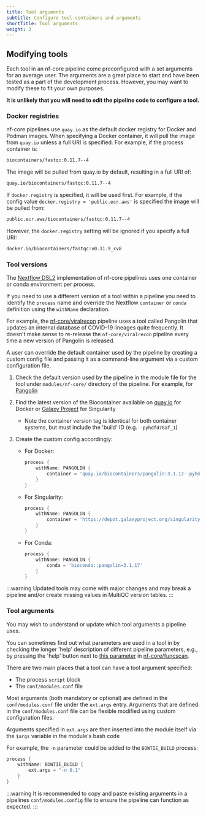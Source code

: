 ```yaml
---
title: Tool arguments
subtitle: Configure tool containers and arguments
shortTitle: Tool arguments
weight: 3
---
```


## Modifying tools

Each tool in an nf-core pipeline come preconfigured with a set arguments for an average user.
The arguments are a great place to start and have been tested as a part of the development process.
However, you may want to modify these to fit your own purposes.

**It is unlikely that you will need to edit the pipeline code to configure a tool.**

### Docker registries

nf-core pipelines use `quay.io` as the default docker registry for Docker and Podman images.
When specifying a Docker container, it will pull the image from `quay.io` unless a full URI is specified. For example, if the process container is:

```bash
biocontainers/fastqc:0.11.7--4
```

The image will be pulled from quay.io by default, resulting in a full URI of:

```bash
quay.io/biocontainers/fastqc:0.11.7--4
```

If `docker.registry` is specified, it will be used first. For example, if the config value `docker.registry = 'public.ecr.aws'` is specified the image will be pulled from:

```bash
public.ecr.aws/biocontainers/fastqc:0.11.7--4
```

However, the `docker.registry` setting will be ignored if you specify a full URI:

```bash
docker.io/biocontainers/fastqc:v0.11.9_cv8
```

### Tool versions

The [Nextflow DSL2](https://www.nextflow.io/docs/latest/dsl2.html) implementation of nf-core pipelines uses one container or conda environment per process.

If you need to use a different version of a tool within a pipeline you need to identify the `process` name and override the Nextflow `container` or `conda` definition using the `withName` declaration.

For example, the [nf-core/viralrecon](https://nf-co.re/viralrecon) pipeline uses a tool called Pangolin that updates an internal database of COVID-19 lineages quite frequently. It doesn't make sense to re-release the `nf-core/viralrecon` pipeline every time a new version of Pangolin is released.

A user can override the default container used by the pipeline by creating a custom config file and passing it as a command-line argument via a custom configuration file.

1. Check the default version used by the pipeline in the module file for the tool under `modules/nf-core/` directory of the pipeline. For example, for [Pangolin](https://github.com/nf-core/viralrecon/blob/a85d5969f9025409e3618d6c280ef15ce417df65/modules/nf-core/software/pangolin/main.nf#L14-L19)
2. Find the latest version of the Biocontainer available on [quay.io](https://quay.io/repository/biocontainers/pangolin?tag=latest&tab=tags) for Docker or [Galaxy Project](https://depot.galaxyproject.org/singularity/) for Singularity
   - Note the container version tag is identical for both container systems, but must include the 'build' ID (e.g.`--pyhdfd78af_1`)
3. Create the custom config accordingly:

   - For Docker:

     ```groovy
     process {
         withName: PANGOLIN {
             container = 'quay.io/biocontainers/pangolin:3.1.17--pyhdfd78af_1'
         }
     }
     ```

   - For Singularity:

     ```groovy
     process {
         withName: PANGOLIN {
             container = 'https://depot.galaxyproject.org/singularity/pangolin:3.1.17--pyhdfd78af_1'
         }
     }
     ```

   - For Conda:

     ```groovy
     process {
         withName: PANGOLIN {
             conda = 'bioconda::pangolin=3.1.17'
         }
     }
     ```

:::warning
Updated tools may come with major changes and may break a pipeline and/or create missing values in MultiQC version tables.
:::

### Tool arguments

You may wish to understand or update which tool arguments a pipeline uses.

You can sometimes find out what parameters are used in a tool in by checking the longer 'help' description of different pipeline parameters, e.g., by pressing the 'help' button next to [this parameter](https://nf-co.re/funcscan/1.0.1/parameters#annotation_bakta_mincontig) in [nf-core/funcscan](https://nf-co.re/funcscan).

There are two main places that a tool can have a tool argument specified:

- The process `script` block
- The `conf/modules.conf` file

Most arguments (both mandatory or optional) are defined in the `conf/modules.conf` file under the `ext.args` entry. Arguments that are defined in the `conf/modules.conf` file can be flexible modified using custom configuration files.

Arguments specified in `ext.args` are then inserted into the module itself via the `$args` variable in the module's bash code

For example, the `-n` parameter could be added to the `BOWTIE_BUILD` process:

```groovy
process {
    withName: BOWTIE_BUILD {
        ext.args = "-n 0.1"
    }
}
```

:::warning
It is recommended to copy and paste existing arguments in a pipelines `conf/modules.config` file to ensure the pipeline can function as expected.
:::

